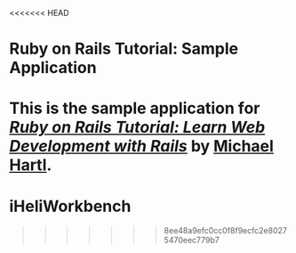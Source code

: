 <<<<<<< HEAD
# Ruby on Rails Tutorial: Sample Application

This is the sample application for
[*Ruby on Rails Tutorial:
Learn Web Development with Rails*](http://railstutorial.org/)
by [Michael Hartl](http://michaelhartl.com/).
=======
iHeliWorkbench
==============
>>>>>>> 8ee48a9efc0cc0f8f9ecfc2e80275470eec779b7
